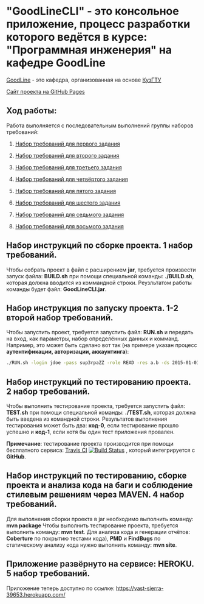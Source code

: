 <h1> "GoodLineCLI" - это консольное приложение, процесс разработки которого ведётся в курсе: "Программная инженерия" на кафедре GoodLine 
</h1>

[GoodLine](http://kafedra-goodline.info/) - это кафедра, организованная на основе [КузГТУ](https://www.kuzstu.ru/)

[Сайт проекта на GitHub Pages](https://pahahentikys.github.io/GoodLineCLI/)

<h2>Ход работы:</h2>

Работа выполняется с последовательным выполнений группы наборов требований:

  1. [Набор требований для первого задания](https://github.com/Pahahentikys/GoodLineCLI/blob/master/RoadMap.md)
  
  2. [Набор требований для второго задания](https://github.com/Pahahentikys/GoodLineCLI/blob/master/RoadMap2.md)
  
  3. [Набор требований для третьего задания](https://github.com/Pahahentikys/GoodLineCLI/blob/master/RoadMap3.md)

  4. [Набор требований для четвёртого задания](https://github.com/Pahahentikys/GoodLineCLI/blob/master/RoadMap4.md)
  
  5. [Набор требований для пятого задания](https://github.com/Pahahentikys/GoodLineCLI/blob/master/RoadMap5.md)

  6. [Набор требований для шестого задания](https://github.com/Pahahentikys/GoodLineCLI/blob/master/RoadMap6.md)

  7. [Набор требований для седьмого задания](https://github.com/Pahahentikys/GoodLineCLI/blob/master/RoadMap7.md)

  7. [Набор требований для восьмого задания](https://github.com/Pahahentikys/GoodLineCLI/blob/master/RoadMap8.md)

<h2>Набор инструкций по сборке проекта. 1 набор требований. </h2>

Чтобы собрать проект в файл с расширением **jar**, требуется произвести запуск файла: **BUILD.sh** при помощи специальной команды: **./BUILD.sh**, которая должна вводится из коммандной строки. Реузльтатом работы команды будет файл: **GoodLineCLI.jar**.

<h2>Набор инструкция по запуску проекта. 1-2 второй набор требований. </h2>

Чтобы запустить проект, требуется запустить файл: **RUN.sh** и передать на вход, как параметры, набор определённых данных и комманд. Например, это может быть сделано вот так (на примере указан процесс **аутентификации, авторизации, аккаунтинга**):
```sh
./RUN.sh -login jdoe -pass sup3rpaZZ -role READ -res a.b -ds 2015-01-01 -de 2015-12-31 -vol 100
```

<h2>Набор инструкций по тестированию проекта. 2 набор требований.  </h2> 

Чтобы выполнить тестирование проекта, требуется запустить файл: **TEST.sh** при помощи специальной команды: **./TEST.sh**, которая должна быть введена из командной строки. Результатов выполнения тестирования может быть два: **код-0**, если тестирование прошло успешно и **код-1**, если хотя бы один тест приложения провален. 

**Примечание**: тестирование проекта производится при помощи бесплатного сервиса: [Travis CI](https://travis-ci.org/) [![Build Status](https://travis-ci.org/Pahahentikys/GoodLineCLI.svg?branch=master)](https://travis-ci.org/Pahahentikys/GoodLineCLI) , который  интегрируется с **GitHub**.

<h2>Набор инструкций по тестированию, сборке проекта и анализа кода на баги и соблюдение стилевым решениям через MAVEN. 4 набор требований. </h2> 

Для выполнения сборки проекта в jar необходимо выполнить команду: **mvn package** Чтобы выполнить тестирование проекта, требуется выполнить команду: **mvn test**. Для анализа кода и генерации отчётов: **Coberture** по покрытию тестами кода), **PMD** и **FindBugs** по статическому анализу кода нужно выполнить команду: **mvn site**.

<h2>Приложение развёрнуто на сервисе: HEROKU. 5 набор требований. </h2>

Приложение теперь доступно по ссылке: https://vast-sierra-39653.herokuapp.com/


